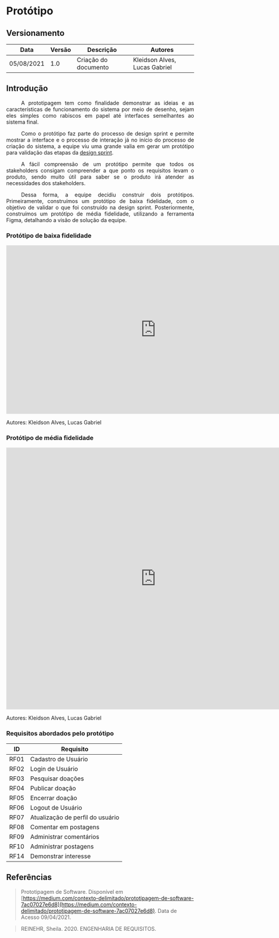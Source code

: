 # Protótipo

## Versionamento
| Data | Versão | Descrição | Autores |
| -------- | -------- | -------- | ---|
|   05/08/2021   |  1.0    |  Criação do documento    | Kleidson Alves, Lucas Gabriel

## Introdução

<div style="text-indent: 40px; text-align: justify">

A prototipagem tem como finalidade demonstrar as ideias e as características de funcionamento do sistema por meio de desenho, sejam eles simples como rabiscos em papel até interfaces semelhantes ao sistema final.

Como o protótipo faz parte do processo de design sprint e permite mostrar a interface e o processo de interação já no início do processo de criação do sistema,  a equipe viu uma grande valia em gerar um protótipo para validação das etapas da [design sprint](design_sprint.md).

A fácil compreensão de um protótipo permite que todos os stakeholders consigam compreender a que ponto os requisitos levam o produto, sendo muito útil para saber se o produto irá atender as necessidades dos stakeholders.

Dessa forma, a equipe decidiu construir dois protótipos. Primeiramente, construímos um protótipo de baixa fidelidade, com o objetivo de validar o que foi construído na design sprint. Posteriormente, construímos um protótipo de média fidelidade, utilizando a ferramenta Figma, detalhando a visão de solução da equipe.
</div>

### Protótipo de baixa fidelidade

<iframe style="border: 1px solid rgba(0, 0, 0, 0.1);" width="800" height="450" src="https://www.figma.com/embed?embed_host=share&url=https%3A%2F%2Fwww.figma.com%2Ffile%2Fl2XQY72b0Klg78xvZd2QEb%2FDonner%3Fnode-id%3D0%253A1" allowfullscreen></iframe>


Autores: Kleidson Alves, Lucas Gabriel

### Protótipo de média fidelidade

<iframe style="border: 1px solid rgba(0, 0, 0, 0.1);" width="800" height="700" src="https://www.figma.com/embed?embed_host=share&url=https%3A%2F%2Fwww.figma.com%2Fproto%2Fl2XQY72b0Klg78xvZd2QEb%2FDonner%3Fnode-id%3D124%253A144%26scaling%3Dscale-down%26starting-point-node-id%3D124%253A144" allowfullscreen></iframe>

Autores: Kleidson Alves, Lucas Gabriel
### Requisitos abordados pelo protótipo
| ID | Requisito |
| -------- | -------- |
|RF01|Cadastro de Usuário
|RF02|Login de Usuário
|RF03|Pesquisar doações
|RF04|Publicar doação
|RF05|Encerrar doação
|RF06|Logout de Usuário
|RF07|Atualização de perfil do usuário
|RF08|Comentar em postagens
|RF09|Administrar comentários
|RF10|Administrar postagens
|RF14|Demonstrar interesse


## Referências
> Prototipagem de Software. Disponível em [https://medium.com/contexto-delimitado/prototipagem-de-software-7ac07027e6d8](https://medium.com/contexto-delimitado/prototipagem-de-software-7ac07027e6d8). Data de Acesso 09/04/2021.

> REINEHR, Sheila. 2020. ENGENHARIA DE REQUISITOS.





